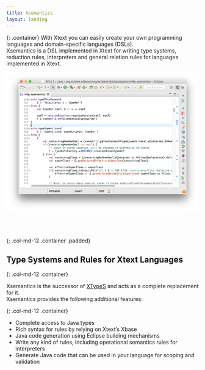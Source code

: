 ```yaml
---
title: Xsemantics
layout: landing
---
```


{: .container}
With Xtext you can easily create your own programming languages and domain-specific languages (DSLs).  
Xsemantics is a DSL implemented in Xtext for writing type systems, reduction rules, interpreters and general relation rules for languages implemented in Xtext.


<div class="col-md-12 highlight-img hidden-xs hidden-sm padded">  
	<img alt="Eclipse Xsemantics in N4JS type system rules." class="img-responsive" src="images/xsemantics.png"> 
</div><br><br><br>

{: .col-md-12 .container .padded}

## Type Systems and Rules for Xtext Languages

{: .col-md-12  .container}

Xsemantics is the successor of [XTypeS](http://xtypes.sourceforge.net) and acts as a complete replacement for it.  
Xsemantics provides the following additional features:  

{: .col-md-12  .container}

* Complete access to Java types
* Rich syntax for rules by relying on Xtext’s Xbase
* Java code generation using Eclipse building mechanisms
* Write any kind of rules, including operational semantics rules for interpreters
* Generate Java code that can be used in your language for scoping and validation

